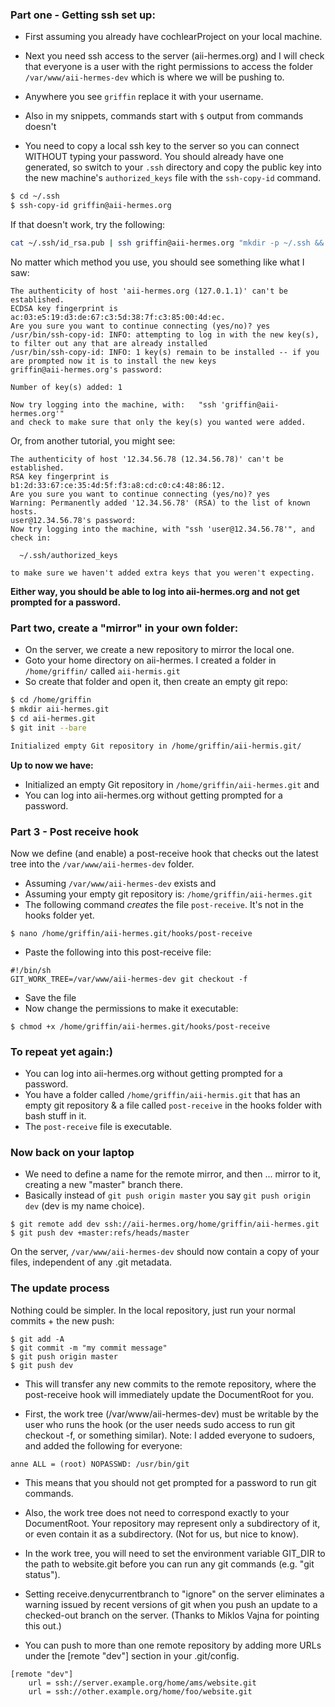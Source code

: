 ### Part one - Getting ssh set up:

- First assuming you already have cochlearProject on your local machine.
- Next you need ssh access to the server (aii-hermes.org) and I will check that everyone is a user with the right permissions to access the folder `/var/www/aii-hermes-dev` which is where we will be pushing to.
- Anywhere you see `griffin` replace it with your username.
- Also in my snippets, commands start with `$` output from commands doesn't

- You need to copy a local ssh key to the server so you can connect WITHOUT typing your password. You should already have one generated, so switch to your `.ssh` directory and copy the public key into the new machine's `authorized_keys` file with the `ssh-copy-id` command. 

```bash
$ cd ~/.ssh
$ ssh-copy-id griffin@aii-hermes.org
```

If that doesn't work, try the following:

```bash
cat ~/.ssh/id_rsa.pub | ssh griffin@aii-hermes.org "mkdir -p ~/.ssh && cat >>  ~/.ssh/authorized_keys"
```

No matter which method you use, you should see something like what I saw:

```
The authenticity of host 'aii-hermes.org (127.0.1.1)' can't be established.
ECDSA key fingerprint is ac:03:e5:19:d3:de:67:c3:5d:38:7f:c3:85:00:4d:ec.
Are you sure you want to continue connecting (yes/no)? yes
/usr/bin/ssh-copy-id: INFO: attempting to log in with the new key(s), to filter out any that are already installed
/usr/bin/ssh-copy-id: INFO: 1 key(s) remain to be installed -- if you are prompted now it is to install the new keys
griffin@aii-hermes.org's password:

Number of key(s) added: 1

Now try logging into the machine, with:   "ssh 'griffin@aii-hermes.org'"
and check to make sure that only the key(s) you wanted were added.
```

Or, from another tutorial, you might see: 

```
The authenticity of host '12.34.56.78 (12.34.56.78)' can't be established.
RSA key fingerprint is b1:2d:33:67:ce:35:4d:5f:f3:a8:cd:c0:c4:48:86:12.
Are you sure you want to continue connecting (yes/no)? yes
Warning: Permanently added '12.34.56.78' (RSA) to the list of known hosts.
user@12.34.56.78's password: 
Now try logging into the machine, with "ssh 'user@12.34.56.78'", and check in:

  ~/.ssh/authorized_keys

to make sure we haven't added extra keys that you weren't expecting.
```

__Either way, you should be able to log into aii-hermes.org and not get prompted for a password.__

### Part two, create a "mirror" in your own folder:

- On the server, we create a new repository to mirror the local one.
- Goto your home directory on aii-hermes. I created a folder in `/home/griffin/` called `aii-hermis.git`
- So create that folder and open it, then create an empty git repo:

```bash
$ cd /home/griffin
$ mkdir aii-hermes.git
$ cd aii-hermes.git
$ git init --bare

Initialized empty Git repository in /home/griffin/aii-hermis.git/
```

__Up to now we have:__

- Initialized an empty Git repository in `/home/griffin/aii-hermes.git` and
- You can log into aii-hermes.org without getting prompted for a password.

### Part 3 - Post receive hook

Now we define (and enable) a post-receive hook that checks out the latest tree into the `/var/www/aii-hermes-dev` folder.

- Assuming `/var/www/aii-hermes-dev` exists and
- Assuming your empty git repository is: `/home/griffin/aii-hermes.git`
- The following command _creates_ the file `post-receive`. It's not in the hooks folder yet.
```
$ nano /home/griffin/aii-hermes.git/hooks/post-receive
```

- Paste the following into this post-receive file:

```
#!/bin/sh
GIT_WORK_TREE=/var/www/aii-hermes-dev git checkout -f
```

- Save the file
- Now change the permissions to make it executable:

```
$ chmod +x /home/griffin/aii-hermes.git/hooks/post-receive
```

### To repeat yet again:)

- You can log into aii-hermes.org without getting prompted for a password.
- You have a folder called `/home/griffin/aii-hermis.git` that has an empty git repository & a file called `post-receive` in the hooks folder with bash stuff in it.
- The `post-receive` file is executable.

### Now back on your laptop

- We need to define a name for the remote mirror, and then ... mirror to it, creating a new "master" branch there.
- Basically instead of `git push origin master` you say `git push origin dev` (dev is my name choice).

```
$ git remote add dev ssh://aii-hermes.org/home/griffin/aii-hermes.git
$ git push dev +master:refs/heads/master
```

On the server, `/var/www/aii-hermes-dev` should now contain a copy of your files, independent of any .git metadata.

### The update process

Nothing could be simpler. In the local repository, just run your normal commits + the new push:

```
$ git add -A 
$ git commit -m "my commit message"
$ git push origin master
$ git push dev
```


- This will transfer any new commits to the remote repository, where the post-receive hook will immediately update the DocumentRoot for you.

- First, the work tree (/var/www/aii-hermes-dev) must be writable by the user who runs the hook (or the user needs sudo access to run git checkout -f, or something similar). Note: I added everyone to sudoers, and added the following for everyone:

```
anne ALL = (root) NOPASSWD: /usr/bin/git
```

- This means that you should not get prompted for a password to run git commands.

- Also, the work tree does not need to correspond exactly to your DocumentRoot. Your repository may represent only a subdirectory of it, or even contain it as a subdirectory. (Not for us, but nice to know).
- In the work tree, you will need to set the environment variable GIT_DIR to the path to website.git before you can run any git commands (e.g. "git status").
- Setting receive.denycurrentbranch to "ignore" on the server eliminates a warning issued by recent versions of git when you push an update to a checked-out branch on the server. (Thanks to Miklos Vajna for pointing this out.)
- You can push to more than one remote repository by adding more URLs under the [remote "dev"] section in your .git/config.
```
[remote "dev"]
    url = ssh://server.example.org/home/ams/website.git
    url = ssh://other.example.org/home/foo/website.git
```
